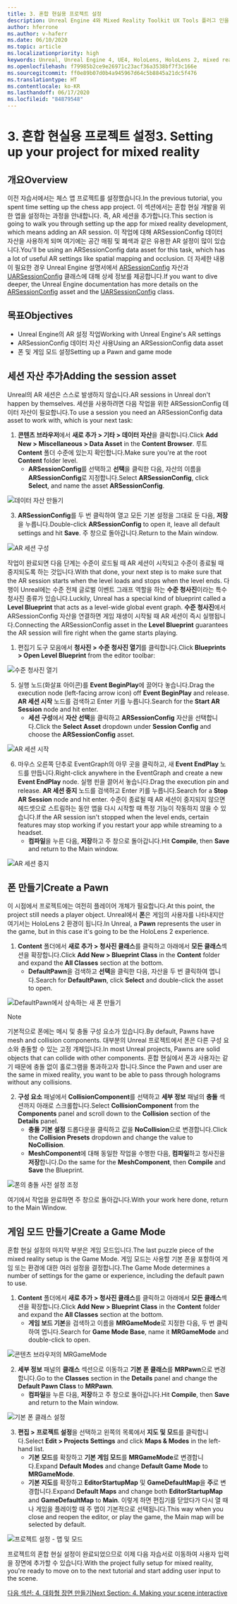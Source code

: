 ```yaml
---
title: 3. 혼합 현실용 프로젝트 설정
description: Unreal Engine 4와 Mixed Reality Toolkit UX Tools 플러그 인을 사용하여 간단한 체스 앱을 만드는 자습서 시리즈 3/6부
author: hferrone
ms.author: v-haferr
ms.date: 06/10/2020
ms.topic: article
ms.localizationpriority: high
keywords: Unreal, Unreal Engine 4, UE4, HoloLens, HoloLens 2, mixed reality, 자습서, 시작, mrtk, uxt, UX Tools, 설명서
ms.openlocfilehash: f79985b2ce9e26971c23acf36a3538bf7f3c166e
ms.sourcegitcommit: ff0e89b07d0b4a945967d64c5b8845a21dc5f476
ms.translationtype: HT
ms.contentlocale: ko-KR
ms.lasthandoff: 06/17/2020
ms.locfileid: "84879548"
---
```

# <a name="3-setting-up-your-project-for-mixed-reality"></a><span data-ttu-id="13d06-104">3. 혼합 현실용 프로젝트 설정</span><span class="sxs-lookup"><span data-stu-id="13d06-104">3. Setting up your project for mixed reality</span></span>

## <a name="overview"></a><span data-ttu-id="13d06-105">개요</span><span class="sxs-lookup"><span data-stu-id="13d06-105">Overview</span></span>

<span data-ttu-id="13d06-106">이전 자습서에서는 체스 앱 프로젝트를 설정했습니다.</span><span class="sxs-lookup"><span data-stu-id="13d06-106">In the previous tutorial, you spent time setting up the chess app project.</span></span> <span data-ttu-id="13d06-107">이 섹션에서는 혼합 현실 개발을 위한 앱을 설정하는 과정을 안내합니다. 즉, AR 세션을 추가합니다.</span><span class="sxs-lookup"><span data-stu-id="13d06-107">This section is going to walk you through setting up the app for mixed reality development, which means adding an AR session.</span></span> <span data-ttu-id="13d06-108">이 작업에 대해 ARSessionConfig 데이터 자산을 사용하게 되며 여기에는 공간 매핑 및 폐색과 같은 유용한 AR 설정이 많이 있습니다.</span><span class="sxs-lookup"><span data-stu-id="13d06-108">You'll be using an ARSessionConfig data asset for this task, which has a lot of useful AR settings like spatial mapping and occlusion.</span></span> <span data-ttu-id="13d06-109">더 자세한 내용이 필요한 경우 Unreal Engine 설명서에서 [ARSessionConfig](https://docs.unrealengine.com/en-US/PythonAPI/class/ARSessionConfig.html) 자산과 [UARSessionConfig](https://docs.unrealengine.com/en-US/API/Runtime/AugmentedReality/UARSessionConfig/index.html) 클래스에 대해 상세 정보를 제공합니다.</span><span class="sxs-lookup"><span data-stu-id="13d06-109">If you want to dive deeper, the Unreal Engine documentation has more details on the [ARSessionConfig](https://docs.unrealengine.com/en-US/PythonAPI/class/ARSessionConfig.html) asset and the [UARSessionConfig](https://docs.unrealengine.com/en-US/API/Runtime/AugmentedReality/UARSessionConfig/index.html) class.</span></span>

## <a name="objectives"></a><span data-ttu-id="13d06-110">목표</span><span class="sxs-lookup"><span data-stu-id="13d06-110">Objectives</span></span>
* <span data-ttu-id="13d06-111">Unreal Engine의 AR 설정 작업</span><span class="sxs-lookup"><span data-stu-id="13d06-111">Working with Unreal Engine's AR settings</span></span> 
* <span data-ttu-id="13d06-112">ARSessionConfig 데이터 자산 사용</span><span class="sxs-lookup"><span data-stu-id="13d06-112">Using an ARSessionConfig data asset</span></span>
* <span data-ttu-id="13d06-113">폰 및 게임 모드 설정</span><span class="sxs-lookup"><span data-stu-id="13d06-113">Setting up a Pawn and game mode</span></span>

## <a name="adding-the-session-asset"></a><span data-ttu-id="13d06-114">세션 자산 추가</span><span class="sxs-lookup"><span data-stu-id="13d06-114">Adding the session asset</span></span>
<span data-ttu-id="13d06-115">Unreal의 AR 세션은 스스로 발생하지 않습니다.</span><span class="sxs-lookup"><span data-stu-id="13d06-115">AR sessions in Unreal don't happen by themselves.</span></span> <span data-ttu-id="13d06-116">세션을 사용하려면 다음 작업을 위한 ARSessionConfig 데이터 자산이 필요합니다.</span><span class="sxs-lookup"><span data-stu-id="13d06-116">To use a session you need an ARSessionConfig data asset to work with, which is your next task:</span></span>

1. <span data-ttu-id="13d06-117">**콘텐츠 브라우저**에서 **새로 추가 > 기타 > 데이터 자산**을 클릭합니다.</span><span class="sxs-lookup"><span data-stu-id="13d06-117">Click **Add New > Miscellaneous > Data Asset** in the **Content Browser**.</span></span> <span data-ttu-id="13d06-118">루트 **Content** 폴더 수준에 있는지 확인합니다.</span><span class="sxs-lookup"><span data-stu-id="13d06-118">Make sure you're at the root **Content** folder level.</span></span> 
    * <span data-ttu-id="13d06-119">**ARSessionConfig**를 선택하고 **선택**을 클릭한 다음, 자산의 이름을 **ARSessionConfig**로 지정합니다.</span><span class="sxs-lookup"><span data-stu-id="13d06-119">Select **ARSessionConfig**, click **Select**, and name the asset **ARSessionConfig**.</span></span>

![데이터 자산 만들기](images/unreal-uxt/3-createasset.PNG)

3. <span data-ttu-id="13d06-121">**ARSessionConfig**를 두 번 클릭하여 열고 모든 기본 설정을 그대로 둔 다음, **저장**을 누릅니다.</span><span class="sxs-lookup"><span data-stu-id="13d06-121">Double-click **ARSessionConfig** to open it, leave all default settings and hit **Save**.</span></span> <span data-ttu-id="13d06-122">주 창으로 돌아갑니다.</span><span class="sxs-lookup"><span data-stu-id="13d06-122">Return to the Main window.</span></span> 

![AR 세션 구성](images/unreal-uxt/3-arsessionconfig.PNG)

<span data-ttu-id="13d06-124">작업이 완료되면 다음 단계는 수준이 로드될 때 AR 세션이 시작되고 수준이 종료될 때 중지되도록 하는 것입니다.</span><span class="sxs-lookup"><span data-stu-id="13d06-124">With that done, your next step is to make sure that the AR session starts when the level loads and stops when the level ends.</span></span> <span data-ttu-id="13d06-125">다행이 Unreal에는 수준 전체 글로벌 이벤트 그래프 역할을 하는 **수준 청사진**이라는 특수 청사진 종류가 있습니다.</span><span class="sxs-lookup"><span data-stu-id="13d06-125">Luckily, Unreal has a special kind of blueprint called a **Level Blueprint** that acts as a level-wide global event graph.</span></span> <span data-ttu-id="13d06-126">**수준 청사진**에서 ARSessionConfig 자산을 연결하면 게임 재생이 시작될 때 AR 세션이 즉시 실행됩니다.</span><span class="sxs-lookup"><span data-stu-id="13d06-126">Connecting the ARSessionConfig asset in the **Level Blueprint** guarantees the AR session will fire right when the game starts playing.</span></span>

1. <span data-ttu-id="13d06-127">편집기 도구 모음에서 **청사진 > 수준 청사진 열기**를 클릭합니다.</span><span class="sxs-lookup"><span data-stu-id="13d06-127">Click **Blueprints > Open Level Blueprint** from the editor toolbar:</span></span> 

![수준 청사진 열기](images/unreal-uxt/3-level-blueprint.PNG)

5. <span data-ttu-id="13d06-129">실행 노드(화살표 아이콘)를 **Event BeginPlay**에 끌어다 놓습니다.</span><span class="sxs-lookup"><span data-stu-id="13d06-129">Drag the execution node (left-facing arrow icon) off **Event BeginPlay** and release.</span></span> <span data-ttu-id="13d06-130">**AR 세션 시작** 노드를 검색하고 Enter 키를 누릅니다.</span><span class="sxs-lookup"><span data-stu-id="13d06-130">Search for the **Start AR Session** node and hit enter.</span></span>  
    * <span data-ttu-id="13d06-131">**세션 구성**에서 **자산 선택**을 클릭하고 **ARSessionConfig** 자산을 선택합니다.</span><span class="sxs-lookup"><span data-stu-id="13d06-131">Click the **Select Asset** dropdown under **Session Config** and choose the **ARSessionConfig** asset.</span></span> 

![AR 세션 시작](images/unreal-uxt/3-start-ar-session.PNG)

6. <span data-ttu-id="13d06-133">마우스 오른쪽 단추로 EventGraph의 아무 곳을 클릭하고, 새 **Event EndPlay** 노드를 만듭니다.</span><span class="sxs-lookup"><span data-stu-id="13d06-133">Right-click anywhere in the EventGraph and create a new **Event EndPlay** node.</span></span> <span data-ttu-id="13d06-134">실행 핀을 끌어서 놓습니다.</span><span class="sxs-lookup"><span data-stu-id="13d06-134">Drag the execution pin and release.</span></span> <span data-ttu-id="13d06-135">**AR 세션 중지** 노드를 검색하고 Enter 키를 누릅니다.</span><span class="sxs-lookup"><span data-stu-id="13d06-135">Search for a **Stop AR Session** node and hit enter.</span></span> <span data-ttu-id="13d06-136">수준이 종료될 때 AR 세션이 중지되지 않으면 헤드셋으로 스트림하는 동안 앱을 다시 시작할 때 특정 기능이 작동하지 않을 수 있습니다.</span><span class="sxs-lookup"><span data-stu-id="13d06-136">If the AR session isn't stopped when the level ends, certain features may stop working if you restart your app while streaming to a headset.</span></span> 
    * <span data-ttu-id="13d06-137">**컴파일**을 누른 다음, **저장**하고 주 창으로 돌아갑니다.</span><span class="sxs-lookup"><span data-stu-id="13d06-137">Hit **Compile**, then **Save** and return to the Main window.</span></span>

![AR 세션 중지](images/unreal-uxt/3-stoparsession.PNG)

## <a name="create-a-pawn"></a><span data-ttu-id="13d06-139">폰 만들기</span><span class="sxs-lookup"><span data-stu-id="13d06-139">Create a Pawn</span></span>
<span data-ttu-id="13d06-140">이 시점에서 프로젝트에는 여전히 플레이어 개체가 필요합니다.</span><span class="sxs-lookup"><span data-stu-id="13d06-140">At this point, the project still needs a player object.</span></span> <span data-ttu-id="13d06-141">Unreal에서 **폰**은 게임의 사용자를 나타내지만 여기서는 HoloLens 2 환경이 됩니다.</span><span class="sxs-lookup"><span data-stu-id="13d06-141">In Unreal, a **Pawn** represents the user in the game, but in this case it's going to be the HoloLens 2 experience.</span></span>

1. <span data-ttu-id="13d06-142">**Content** 폴더에서 **새로 추가 > 청사진 클래스**를 클릭하고 아래에서 **모든 클래스**섹션을 확장합니다.</span><span class="sxs-lookup"><span data-stu-id="13d06-142">Click **Add New > Blueprint Class** in the **Content** folder and expand the **All Classes** section at the bottom.</span></span> 
    * <span data-ttu-id="13d06-143">**DefaultPawn**을 검색하고 **선택**을 클릭한 다음, 자산을 두 번 클릭하여 엽니다.</span><span class="sxs-lookup"><span data-stu-id="13d06-143">Search for **DefaultPawn**, click **Select** and double-click the asset to open.</span></span> 

![DefaultPawn에서 상속하는 새 폰 만들기](images/unreal-uxt/3-defaultpawn.PNG)

> [!NOTE]
> <span data-ttu-id="13d06-145">기본적으로 폰에는 메시 및 충돌 구성 요소가 있습니다.</span><span class="sxs-lookup"><span data-stu-id="13d06-145">By default, Pawns have mesh and collision components.</span></span> <span data-ttu-id="13d06-146">대부분의 Unreal 프로젝트에서 폰은 다른 구성 요소와 충돌할 수 있는 고정 개체입니다.</span><span class="sxs-lookup"><span data-stu-id="13d06-146">In most Unreal projects, Pawns are solid objects that can collide with other components.</span></span> <span data-ttu-id="13d06-147">혼합 현실에서 폰과 사용자는 같기 때문에 충돌 없이 홀로그램을 통과하고자 합니다.</span><span class="sxs-lookup"><span data-stu-id="13d06-147">Since the Pawn and user are the same in mixed reality, you want to be able to pass through holograms without any collisions.</span></span> 

2. <span data-ttu-id="13d06-148">**구성 요소** 패널에서 **CollisionComponent**를 선택하고 **세부 정보** 패널의 **충돌** 섹션까지 아래로 스크롤합니다.</span><span class="sxs-lookup"><span data-stu-id="13d06-148">Select **CollisionComponent** from the **Components** panel and scroll down to the **Collision** section of the **Details** panel.</span></span> 
    * <span data-ttu-id="13d06-149">**충돌 기본 설정** 드롭다운을 클릭하고 값을 **NoCollision**으로 변경합니다.</span><span class="sxs-lookup"><span data-stu-id="13d06-149">Click the **Collision Presets** dropdown and change the value to **NoCollision**.</span></span> 
    * <span data-ttu-id="13d06-150">**MeshComponent**에 대해 동일한 작업을 수행한 다음, **컴파일**하고 청사진을 **저장**합니다.</span><span class="sxs-lookup"><span data-stu-id="13d06-150">Do the same for the **MeshComponent**, then **Compile** and **Save** the Blueprint.</span></span> 

![폰의 충돌 사전 설정 조정](images/unreal-uxt/3-nocollision.PNG)

<span data-ttu-id="13d06-152">여기에서 작업을 완료하면 주 창으로 돌아갑니다.</span><span class="sxs-lookup"><span data-stu-id="13d06-152">With your work here done, return to the Main Window.</span></span>

## <a name="create-a-game-mode"></a><span data-ttu-id="13d06-153">게임 모드 만들기</span><span class="sxs-lookup"><span data-stu-id="13d06-153">Create a Game Mode</span></span>
<span data-ttu-id="13d06-154">혼합 현실 설정의 마지막 부분은 게임 모드입니다.</span><span class="sxs-lookup"><span data-stu-id="13d06-154">The last puzzle piece of the mixed reality setup is the Game Mode.</span></span> <span data-ttu-id="13d06-155">게임 모드는 사용할 기본 폰을 포함하여 게임 또는 환경에 대한 여러 설정을 결정합니다.</span><span class="sxs-lookup"><span data-stu-id="13d06-155">The Game Mode determines a number of settings for the game or experience, including the default pawn to use.</span></span>

1.  <span data-ttu-id="13d06-156">**Content** 폴더에서 **새로 추가 > 청사진 클래스**를 클릭하고 아래에서 **모든 클래스**섹션을 확장합니다.</span><span class="sxs-lookup"><span data-stu-id="13d06-156">Click **Add New > Blueprint Class** in the **Content** folder and expand the **All Classes** section at the bottom.</span></span> 
    * <span data-ttu-id="13d06-157">**게임 보드 기본**을 검색하고 이름을 **MRGameMode**로 지정한 다음, 두 번 클릭하여 엽니다.</span><span class="sxs-lookup"><span data-stu-id="13d06-157">Search for **Game Mode Base**, name it **MRGameMode** and double-click to open.</span></span> 

![콘텐츠 브라우저의 MRGameMode](images/unreal-uxt/3-gamemode.PNG)

2.  <span data-ttu-id="13d06-159">**세부 정보** 패널의 **클래스** 섹션으로 이동하고 **기본 폰 클래스**를 **MRPawn**으로 변경합니다.</span><span class="sxs-lookup"><span data-stu-id="13d06-159">Go to the **Classes** section in the **Details** panel and change the **Default Pawn Class** to **MRPawn**.</span></span> 
    * <span data-ttu-id="13d06-160">**컴파일**을 누른 다음, **저장**하고 주 창으로 돌아갑니다.</span><span class="sxs-lookup"><span data-stu-id="13d06-160">Hit **Compile**, then **Save** and return to the Main window.</span></span> 

![기본 폰 클래스 설정](images/unreal-uxt/3-setpawn.PNG)

3.  <span data-ttu-id="13d06-162">**편집 > 프로젝트 설정**을 선택하고 왼쪽의 목록에서 **지도 및 모드**를 클릭합니다.</span><span class="sxs-lookup"><span data-stu-id="13d06-162">Select **Edit > Projects Settings** and click **Maps & Modes** in the left-hand list.</span></span> 
    * <span data-ttu-id="13d06-163">**기본 모드**를 확장하고 **기본 게임 모드**를 **MRGameMode**로 변경합니다.</span><span class="sxs-lookup"><span data-stu-id="13d06-163">Expand **Default Modes** and change **Default Game Mode** to **MRGameMode**.</span></span> 
    * <span data-ttu-id="13d06-164">**기본 지도**를 확장하고 **EditorStartupMap** 및 **GameDefaultMap**을 **주**로 변경합니다.</span><span class="sxs-lookup"><span data-stu-id="13d06-164">Expand **Default Maps** and change both **EditorStartupMap** and **GameDefaultMap** to **Main**.</span></span> <span data-ttu-id="13d06-165">이렇게 하면 편집기를 닫았다가 다시 열 때나 게임을 플레이할 때 주 맵이 기본적으로 선택됩니다.</span><span class="sxs-lookup"><span data-stu-id="13d06-165">This way when you close and reopen the editor, or play the game, the Main map will be selected by default.</span></span>

![프로젝트 설정 - 맵 및 모드](images/unreal-uxt/3-mapsandmodes.PNG)

<span data-ttu-id="13d06-167">프로젝트의 혼합 현실 설정이 완료되었으므로 이제 다음 자습서로 이동하여 사용자 입력을 장면에 추가할 수 있습니다.</span><span class="sxs-lookup"><span data-stu-id="13d06-167">With the project fully setup for mixed reality, you're ready to move on to the next tutorial and start adding user input to the scene.</span></span> 

[<span data-ttu-id="13d06-168">다음 섹션: 4. 대화형 장면 만들기</span><span class="sxs-lookup"><span data-stu-id="13d06-168">Next Section: 4. Making your scene interactive</span></span>](unreal-uxt-ch4.md)